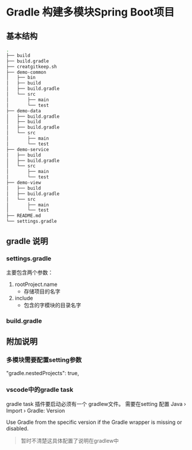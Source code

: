 # Gradle 构建多模块Spring Boot项目
## 基本结构
```sh
.
├── build
├── build.gradle
├── creatgitkeep.sh
├── demo-common
│   ├── bin
│   ├── build
│   ├── build.gradle
│   └── src
│       ├── main
│       └── test
├── demo-data
│   ├── build.gradle
│   ├── build
│   ├── build.gradle
│   └── src
│       ├── main
│       └── test
├── demo-service
│   ├── build
│   ├── build.gradle
│   └── src
│       ├── main
│       └── test
├── demo-view
│   ├── build
│   ├── build.gradle
│   └── src
│       ├── main
│       └── test
├── README.md
└── settings.gradle
```

## gradle 说明
### settings.gradle
主要包含两个参数：
1. rootProject.name
    - 存储项目的名字
2. include 
    - 包含的字模块的目录名字
### build.gradle

## 附加说明
### 多模块需要配置setting参数
"gradle.nestedProjects": true,
### vscode中的gradle task 
gradle task  插件要启动必须有一个 gradlew文件。
需要在setting 配置 
Java › Import › Gradle: Version

Use Gradle from the specific version if the Gradle wrapper is missing or disabled.


> 暂时不清楚这具体配置了说明在gradlew中